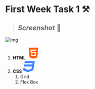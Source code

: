 # **First Week Task 1 ⚒️**
> ## _Screenshot_ 📸
![img](./screenShot/Screen%20Shot%202024-04-09%20at%2011.24.56-fullpage.png)
1. **HTML** ![img](./icon/html5.svg)
2. **CSS**  ![img](./icon/css3.svg)
    1. Grid
    2. Flex Box
